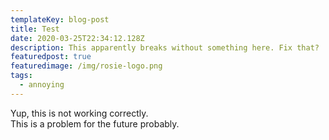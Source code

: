 ```yaml
---
templateKey: blog-post
title: Test
date: 2020-03-25T22:34:12.128Z
description: This apparently breaks without something here. Fix that?
featuredpost: true
featuredimage: /img/rosie-logo.png
tags:
  - annoying
---
```

Yup, this is not working correctly.\
This is a problem for the future probably.